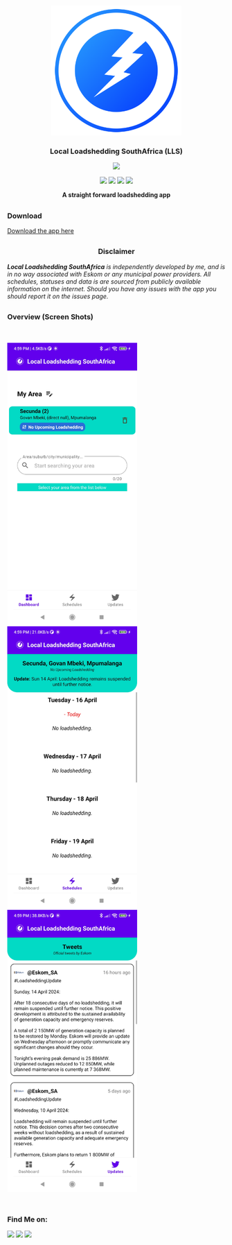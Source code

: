 <!-- Zphisher -->

<p align="center">
  <img width="300" src="ic_loadshedding.png">
</p>

<h3><p align="center">Local Loadshedding SouthAfrica (LLS)</p></h3>

<p align="center">
  <img src="https://img.shields.io/badge/Version-1-green?style=for-the-badge">
</p>

<p align="center">
  <img src="https://img.shields.io/badge/Author-InevitablePG-blue?style=flat-square">
  <img src="https://img.shields.io/badge/Open%20Source-No-darkgreen?style=flat-square">
  <img src="https://img.shields.io/badge/Maintained%3F-Yes-lightblue?style=flat-square">
  <img src="https://img.shields.io/badge/Written%20In-Java-darkcyan?style=flat-square">
</p>

<p align="center"><b>A straight forward loadshedding app</b></p>

##

### Download

[Download the app here](https://github.com/InevitablePG/Local-Loadshedding/raw/main/app-release.apk)

##

<h3><p align="center">Disclaimer</p></h3>

<i><b>Local Loadshedding SouthAfrica</b> is independently developed by me, and is in no way associated with Eskom or any municipal power providers. All schedules, statuses and data is are sourced from publicly available information on the internet. Should you have any issues with the app you should report it on the issues page.</i>

##

### Overview (Screen Shots)

<div style="margin: 50px auto;">
  <img width="300" src="dashboard.jpg" />
  <img width="300" src="schedules.jpg" />
  <img width="300" src="updates.jpg" />
</div>

##

##
### Find Me on:
<p align="left">
  <a href="https://www.facebook.com/magayela.n" target="_blank"><img src="https://img.shields.io/badge/Facebook-blue?style=for-the-badge&logo=facebook"></a>
  <a href="https://github.com/InevitablePG" target="_blank"><img src="https://img.shields.io/badge/Github-grey?style=for-the-badge&logo=github"></a>
  <a href="https://t.me/InevitablePG" target="_blank"><img src="https://img.shields.io/badge/Telegram-blue?style=for-the-badge&logo=telegram"></a>
</p>



<!-- // -->
